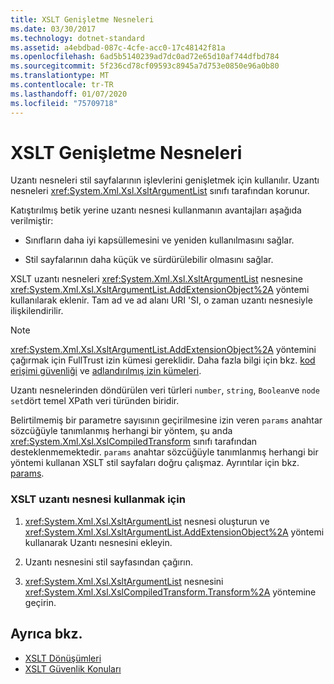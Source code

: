 ```yaml
---
title: XSLT Genişletme Nesneleri
ms.date: 03/30/2017
ms.technology: dotnet-standard
ms.assetid: a4ebdbad-087c-4cfe-acc0-17c48142f81a
ms.openlocfilehash: 6ad5b5140239ad7dc0ad72e65d10af744dfbd784
ms.sourcegitcommit: 5f236cd78cf09593c8945a7d753e0850e96a0b80
ms.translationtype: MT
ms.contentlocale: tr-TR
ms.lasthandoff: 01/07/2020
ms.locfileid: "75709718"
---
```

# <a name="xslt-extension-objects"></a>XSLT Genişletme Nesneleri
Uzantı nesneleri stil sayfalarının işlevlerini genişletmek için kullanılır. Uzantı nesneleri <xref:System.Xml.Xsl.XsltArgumentList> sınıfı tarafından korunur.  
  
 Katıştırılmış betik yerine uzantı nesnesi kullanmanın avantajları aşağıda verilmiştir:  
  
- Sınıfların daha iyi kapsüllemesini ve yeniden kullanılmasını sağlar.  
  
- Stil sayfalarının daha küçük ve sürdürülebilir olmasını sağlar.  
  
 XSLT uzantı nesneleri <xref:System.Xml.Xsl.XsltArgumentList> nesnesine <xref:System.Xml.Xsl.XsltArgumentList.AddExtensionObject%2A> yöntemi kullanılarak eklenir. Tam ad ve ad alanı URI 'SI, o zaman uzantı nesnesiyle ilişkilendirilir.  
  
> [!NOTE]
> <xref:System.Xml.Xsl.XsltArgumentList.AddExtensionObject%2A> yöntemini çağırmak için FullTrust izin kümesi gereklidir. Daha fazla bilgi için bkz. [kod erişimi güvenliği](../../../../docs/framework/misc/code-access-security.md) ve [adlandırılmış izin kümeleri](https://docs.microsoft.com/previous-versions/dotnet/netframework-4.0/4652tyx7(v=vs.100)).  
  
 Uzantı nesnelerinden döndürülen veri türleri `number`, `string`, `Boolean`ve `node set`dört temel XPath veri türünden biridir.  
  
 Belirtilmemiş bir parametre sayısının geçirilmesine izin veren `params` anahtar sözcüğüyle tanımlanmış herhangi bir yöntem, şu anda <xref:System.Xml.Xsl.XslCompiledTransform> sınıfı tarafından desteklenmemektedir. `params` anahtar sözcüğüyle tanımlanmış herhangi bir yöntemi kullanan XSLT stil sayfaları doğru çalışmaz. Ayrıntılar için bkz. [params](../../../csharp/language-reference/keywords/params.md).  
  
### <a name="to-use-an-xslt-extension-object"></a>XSLT uzantı nesnesi kullanmak için  
  
1. <xref:System.Xml.Xsl.XsltArgumentList> nesnesi oluşturun ve <xref:System.Xml.Xsl.XsltArgumentList.AddExtensionObject%2A> yöntemi kullanarak Uzantı nesnesini ekleyin.  
  
2. Uzantı nesnesini stil sayfasından çağırın.  
  
3. <xref:System.Xml.Xsl.XsltArgumentList> nesnesini <xref:System.Xml.Xsl.XslCompiledTransform.Transform%2A> yöntemine geçirin.  
  
## <a name="see-also"></a>Ayrıca bkz.

- [XSLT Dönüşümleri](../../../../docs/standard/data/xml/xslt-transformations.md)
- [XSLT Güvenlik Konuları](../../../../docs/standard/data/xml/xslt-security-considerations.md)
